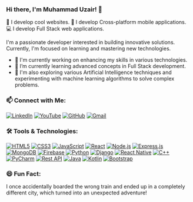 ### Hi there, I'm Muhammad Uzair! 👋

🌟 I develop cool websites.
🚀 I develop Cross-platform mobile applications.
💻 I develop Full Stack web applications.

I'm a passionate developer interested in building innovative solutions. Currently, I'm focused on learning and mastering new technologies.

- 🔭 I'm currently working on enhancing my skills in various technologies.
- 🌱 I’m currently learning advanced concepts in Full Stack development.
- 🧠 I'm also exploring various Artificial Intelligence techniques and experimenting with machine learning algorithms to solve complex problems.

### 📫 Connect with Me:

[![LinkedIn](https://img.shields.io/badge/LinkedIn-Connect-blue)](https://www.linkedin.com/in/muhammad-uzair-858753259/)
[![YouTube](https://img.shields.io/badge/YouTube-Subscribe-red)](https://www.youtube.com/@CodeCraftingwithUzair)
[![GitHub](https://img.shields.io/badge/GitHub-Follow-blue)](https://github.com/mu2602659)
[![Gmail](https://img.shields.io/badge/Gmail-Contact-red)](mailto:mu2602659@gmail.com)

### 🛠️ Tools & Technologies:

[![HTML5](https://cdn.jsdelivr.net/gh/devicons/devicon/icons/html5/html5-original.svg)](https://www.w3.org/html/)
[![CSS3](https://cdn.jsdelivr.net/gh/devicons/devicon/icons/css3/css3-original.svg)](https://www.w3.org/Style/CSS/Overview.en.html)
[![JavaScript](https://cdn.jsdelivr.net/gh/devicons/devicon/icons/javascript/javascript-original.svg)](https://developer.mozilla.org/en-US/docs/Web/JavaScript)
[![React](https://cdn.jsdelivr.net/gh/devicons/devicon/icons/react/react-original.svg)](https://reactjs.org/)
[![Node.js](https://cdn.jsdelivr.net/gh/devicons/devicon/icons/nodejs/nodejs-original.svg)](https://nodejs.org/)
[![Express.js](https://cdn.jsdelivr.net/gh/devicons/devicon/icons/express/express-original.svg)](https://expressjs.com/)
[![MongoDB](https://cdn.jsdelivr.net/gh/devicons/devicon/icons/mongodb/mongodb-original.svg)](https://www.mongodb.com/)
[![Firebase](https://cdn.jsdelivr.net/gh/devicons/devicon/icons/firebase/firebase-plain.svg)](https://firebase.google.com/)
[![Python](https://cdn.jsdelivr.net/gh/devicons/devicon/icons/python/python-original.svg)](https://www.python.org/)
[![Django](https://cdn.jsdelivr.net/gh/devicons/devicon/icons/django/django-original.svg)](https://www.djangoproject.com/)
[![React Native](https://cdn.jsdelivr.net/gh/devicons/devicon/icons/react/react-original.svg)](https://reactnative.dev/)
[![C++](https://cdn.jsdelivr.net/gh/devicons/devicon/icons/cplusplus/cplusplus-original.svg)](https://isocpp.org/)
[![PyCharm](https://cdn.jsdelivr.net/gh/devicons/devicon/icons/pycharm/pycharm-original.svg)](https://www.jetbrains.com/pycharm/)
[![Rest API](https://cdn.jsdelivr.net/gh/devicons/devicon/icons/express/express-original.svg)](https://restfulapi.net/)
[![Java](https://cdn.jsdelivr.net/gh/devicons/devicon/icons/java/java-original.svg)](https://www.java.com/)
[![Kotlin](https://cdn.jsdelivr.net/gh/devicons/devicon/icons/kotlin/kotlin-original.svg)](https://kotlinlang.org/)
[![Bootstrap](https://cdn.jsdelivr.net/gh/devicons/devicon/icons/bootstrap/bootstrap-plain.svg)](https://getbootstrap.com/)

### 😄 Fun Fact:

I once accidentally boarded the wrong train and ended up in a completely different city, which turned into an unexpected adventure!

<!---
mu2602659/mu2602659 is a ✨ special ✨ repository because its `README.md` (this file) appears on your GitHub profile.
You can click the Preview link to take a look at your changes.
--->

